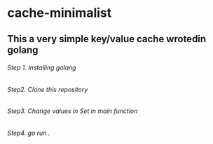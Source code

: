# cache-minimalist
## This a very simple key/value cache wrotedin golang

###### Step 1. Installing golang
###### Step2. Clone this repository
###### Step3. Change values in Set in main function
###### Step4. go run .
